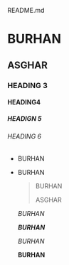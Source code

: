 README.md

# BURHAN
## ASGHAR
### HEADING 3
#### HEADING4
##### HEADIGN 5
###### HEADING 6

- BURHAN
- BURHAN    
   > BURHAN
   > 
   >ASGHAR


   *BURHAN*

   ***BURHAN***

   _BURHAN_

   **BURHAN**

 